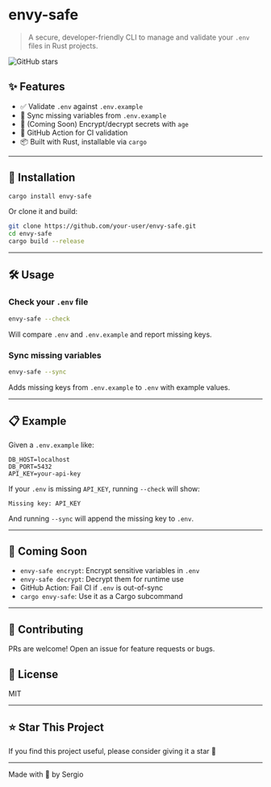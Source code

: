 # envy-safe

> A secure, developer-friendly CLI to manage and validate your `.env` files in Rust projects.

![GitHub stars](https://img.shields.io/github/stars/your-user/envy-safe?style=social)

## ✨ Features

- ✅ Validate `.env` against `.env.example`
- 🔄 Sync missing variables from `.env.example`
- 🔐 (Coming Soon) Encrypt/decrypt secrets with `age`
- 🧪 GitHub Action for CI validation
- 📦 Built with Rust, installable via `cargo`

---

## 🚀 Installation

```bash
cargo install envy-safe
```

Or clone it and build:

```bash
git clone https://github.com/your-user/envy-safe.git
cd envy-safe
cargo build --release
```

---

## 🛠 Usage

### Check your `.env` file

```bash
envy-safe --check
```
Will compare `.env` and `.env.example` and report missing keys.

### Sync missing variables
```bash
envy-safe --sync
```
Adds missing keys from `.env.example` to `.env` with example values.

---

## 📋 Example
Given a `.env.example` like:
```
DB_HOST=localhost
DB_PORT=5432
API_KEY=your-api-key
```

If your `.env` is missing `API_KEY`, running `--check` will show:
```
Missing key: API_KEY
```
And running `--sync` will append the missing key to `.env`.

---

## 🔐 Coming Soon
- `envy-safe encrypt`: Encrypt sensitive variables in `.env`
- `envy-safe decrypt`: Decrypt them for runtime use
- GitHub Action: Fail CI if `.env` is out-of-sync
- `cargo envy-safe`: Use it as a Cargo subcommand

---

## 🤝 Contributing
PRs are welcome! Open an issue for feature requests or bugs.

## 📄 License
MIT

---

## ⭐️ Star This Project
If you find this project useful, please consider giving it a star 🌟

---

Made with 💙 by Sergio

